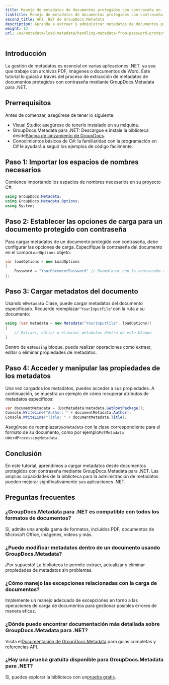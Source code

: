 ```yaml
---
title: Manejo de metadatos de documentos protegidos con contraseña en .NET
linktitle: Manejo de metadatos de documentos protegidos con contraseña en .NET
second_title: API .NET de GroupDocs.Metadata
description: Aprenda a extraer y administrar metadatos de documentos protegidos con contraseña de manera eficiente mediante GroupDocs.Metadata para .NET. Este tutorial completo cubre los pasos esenciales, incluida la configuración de opciones de carga y el acceso a las propiedades de metadatos.
weight: 13
url: /es/metadata/load-metadata/handling-metadata-from-password-protected-document/
---
```

## Introducción

La gestión de metadatos es esencial en varias aplicaciones .NET, ya sea que trabaje con archivos PDF, imágenes o documentos de Word. Este tutorial lo guiará a través del proceso de extracción de metadatos de documentos protegidos con contraseña mediante GroupDocs.Metadata para .NET.

## Prerrequisitos

Antes de comenzar, asegúrese de tener lo siguiente:

- Visual Studio: asegúrese de tenerlo instalado en su máquina.
-  GroupDocs.Metadata para .NET: Descargue e instale la biblioteca desde[Página de lanzamiento de GroupDocs](https://releases.groupdocs.com/metadata/net/).
- Conocimientos básicos de C#: la familiaridad con la programación en C# le ayudará a seguir los ejemplos de código fácilmente.

## Paso 1: Importar los espacios de nombres necesarios

Comience importando los espacios de nombres necesarios en su proyecto C#:

```csharp
using GroupDocs.Metadata;
using GroupDocs.Metadata.Options;
using System;
```

## Paso 2: Establecer las opciones de carga para un documento protegido con contraseña

 Para cargar metadatos de un documento protegido con contraseña, debe configurar las opciones de carga. Especifique la contraseña del documento en el campo`LoadOptions` objeto:

```csharp
var loadOptions = new LoadOptions
{
    Password = "YourDocumentPassword" // Reemplazar con la contraseña actual
};
```

## Paso 3: Cargar metadatos del documento

 Usando el`Metadata` Clase, puede cargar metadatos del documento especificado. Recuerde reemplazar`"YourInputFile"`con la ruta a su documento:

```csharp
using (var metadata = new Metadata("YourInputFile", loadOptions))
{
    // Extraer, editar o eliminar metadatos dentro de este bloque
}
```

 Dentro de este`using` bloque, puede realizar operaciones como extraer, editar o eliminar propiedades de metadatos.

## Paso 4: Acceder y manipular las propiedades de los metadatos

Una vez cargados los metadatos, puedes acceder a sus propiedades. A continuación, se muestra un ejemplo de cómo recuperar atributos de metadatos específicos:

```csharp
var documentMetadata = (DocMetadata)metadata.GetRootPackage();
Console.WriteLine("Author: " + documentMetadata.Author);
Console.WriteLine("Title: " + documentMetadata.Title);
```

 Asegúrese de reemplazar`DocMetadata` con la clase correspondiente para el formato de su documento, como por ejemplo`PdfMetadata` o`WordProcessingMetadata`.

## Conclusión

En este tutorial, aprendimos a cargar metadatos desde documentos protegidos con contraseña mediante GroupDocs.Metadata para .NET. Las amplias capacidades de la biblioteca para la administración de metadatos pueden mejorar significativamente sus aplicaciones .NET.

## Preguntas frecuentes

### ¿GroupDocs.Metadata para .NET es compatible con todos los formatos de documentos?
Sí, admite una amplia gama de formatos, incluidos PDF, documentos de Microsoft Office, imágenes, vídeos y más.

### ¿Puedo modificar metadatos dentro de un documento usando GroupDocs.Metadata?
¡Por supuesto! La biblioteca te permite extraer, actualizar y eliminar propiedades de metadatos sin problemas.

### ¿Cómo manejo las excepciones relacionadas con la carga de documentos?
Implemente un manejo adecuado de excepciones en torno a las operaciones de carga de documentos para gestionar posibles errores de manera eficaz.

### ¿Dónde puedo encontrar documentación más detallada sobre GroupDocs.Metadata para .NET?
 Visita el[Documentación de GroupDocs.Metadata](https://reference.groupdocs.com/metadata/net/) para guías completas y referencias API.

### ¿Hay una prueba gratuita disponible para GroupDocs.Metadata para .NET?
 Sí, puedes explorar la biblioteca con un[prueba gratis](https://releases.groupdocs.com/).
